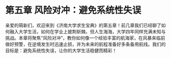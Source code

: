 # 第五章 风险对冲：避免系统性失误

亲爱的萌新们，欢迎来到《济南大学求生宝典》的第五章！前几章我们已经聊了如何融入大学生活，如何在学业上披荆斩棘。但人生海海，大学四年同样充满未知与挑战。本章将聚焦“风险对冲”，教你如何像一个经验丰富的航海家，在风暴来临前做好预警，在逆境发生时迅速止损，并为未来的航程准备好多条备用航线。我们的目标是：避免系统性失误，让你的大学生活稳健而精彩！
